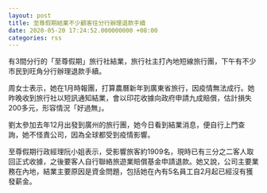 ```yaml
---
layout: post
title: 至尊假期結業不少顧客往分行辦理退款手續
date: 2020-05-20 17:24:52.000000000 +08:00
categories: rss
---
```


有3間分行的「至尊假期」旅行社結業，旅行社主打內地短線旅行團，下午有不少市民到旺角分行辦理退款手續。

周女士表示，她在1月時報團，打算農曆新年到廣東省旅行，因疫情無法成行。她昨晚收到旅行社以短訊通知結業，會以印花收據向政府申請九成賠償，估計損失200多元，形容情況「好過無」。

劉太參加去年12月出發到廣州的旅行團，她今日看到結業消息，便自行上門查詢，她不怪責公司，因為全球都受到疫情影響。

至尊假期行政經理阮小姐表示，受影響旅客約1909名，現時已有三分之二客人取回正式收據，之後要客人自行聯絡旅遊業賠償基金申請退款。她又說，公司主要業務在內地，結業主要原因是資金問題，包括她在內有5名員工自2月起已經沒有獲發薪金。
